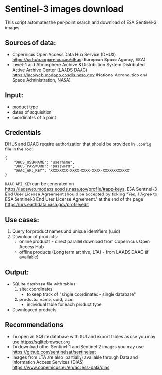 # Sentinel-3 images download

This script automates the per-point search and download of ESA Sentinel-3 images.

## Sources of data: 
- Copernicus Open Access Data Hub Service (DHUS) https://scihub.copernicus.eu/dhus (European Space Agency, ESA)
- Level-1 and Atmosphere Archive & Distribution System Distributed Active Archive Center (LAADS DAAC) https://ladsweb.modaps.eosdis.nasa.gov (National Aeronautics and Space Administration, NASA)

## Input:
- product type
- dates of acquisition
- coordinates of a point


## Credentials
DHUS and DAAC require authorization  that should be provided in ``.config`` file in the root:
```
{
	"DHUS_USERNAME": "username", 
	"DHUS_PASSWORD": "password",
	"DAAC_API_KEY": "XXXXXXXX-XXXX-XXXX-XXXX-XXXXXXXXXXXX"
}
```
``DAAC_API_KEY`` can be generated on https://ladsweb.modaps.eosdis.nasa.gov/profile/#app-keys.
ESA Sentinel-3 End User License Agreement should be accepted by ticking "Yes, I Agree to ESA Sentinel-3 End User License Agreement." at the end of the page https://urs.earthdata.nasa.gov/profile/edit

## Use cases:
1. Query for product names and unique identifiers (uuid)
2. Download of products:
	- online products - direct parallel download from Copernicus Open Access Hub
	- offline products (Long term archive, LTA) - from LAADS DAAC (if available)

## Output:
- SQLite database file with tables:
	1. site: coordinates
		- to keep track of "single coordinates - single database"
	2. products: name, uuid, size:
		- individual table for each product type
- Downloaded products


## Recommendations
- To open an SQLite database with GUI and export tables as csv you may use https://sqlitebrowser.org
- To download other Sentinel-1 and Sentinel-2 images you may use https://github.com/sentinelsat/sentinelsat
- Images from LTA are also (partially) available through Data and Information Access Services (DIAS) https://www.copernicus.eu/en/access-data/dias





